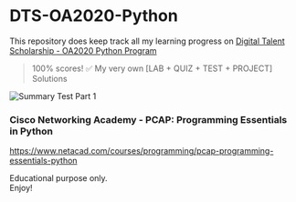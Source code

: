 # DTS-OA2020-Python
This repository does keep track all my learning progress on [Digital Talent Scholarship - OA2020 Python Program](https://digitalent.kominfo.go.id/)
> 100% scores! ✅ My very own [LAB + QUIZ + TEST + PROJECT] Solutions

![Summary Test Part 1](https://user-images.githubusercontent.com/29120359/82036942-afca0000-96cb-11ea-8b59-766ded6b2b0a.png)

### Cisco Networking Academy - PCAP: Programming Essentials in Python
https://www.netacad.com/courses/programming/pcap-programming-essentials-python


Educational purpose only.\
Enjoy!
